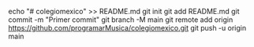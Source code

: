 echo "# colegiomexico" >> README.md
git init
git add README.md
git commit -m "Primer commit"
git branch -M main
git remote add origin https://github.com/programarMusica/colegiomexico.git
git push -u origin main
